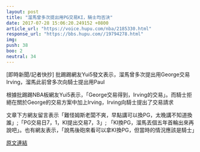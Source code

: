 ```yaml
---
layout: post
title: "溜馬曾多次提出用PG交易KI，騎士均否決"
date: 2017-07-28 15:06:20.249152 +0800
article_url: "https://voice.hupu.com/nba/2185330.html"
response_url: "https://bbs.hupu.com//19794278.html"
img: 
push: 38
boo: 2
neutral: 34
---
```


[即時新聞/記者快抄] 批踢踢網友Yui5發文表示，溜馬曾多次提出用George交易Irving，溜馬此前曾多次向騎士提出用Paul

根據批踢踢NBA板網友Yui5表示，「George交易得到，Irving的交易」。而騎士拒絕在關於George的交易方案中加上Irving，Irving向騎士提出了交易請求

文章下方網友留言表示「難怪姆斯老闆不爽，早點講可以換PG，太晚講不知道換誰」;「PG交易日7，1，KI提出交易7，3」; 「KI換PG，溜馬丟個五年首輪出來再說吧」。也有網友表示，「說馬後砲來看可以拿KI換PG，但當時的情況應該是騎士」

<a href = "https://www.ptt.cc/bbs/NBA/M.1501055667.A.B0F.html">原文連結</a>

